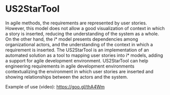# US2StarTool

In agile methods, the requirements are represented by user stories. However, this model does not allow a good visualization of context in which a story is inserted, reducing the understanding of the system as a whole. On the other hand, the i* model presents dependencies among organizational actors, and the understanding of the context in which a requirement is inserted. The US2StarTool is an implementation of an automated solution as a tool to mapping user stories into i* models, adding a support for agile development environment. US2StarTool can help engineering requirements in agile development environments contextualizing the environment in which user stories are inserted and showing relationships between the actors and the system.

Example of use (video): https://goo.gl/thA4Wm

